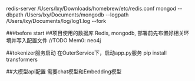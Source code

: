 redis-server /Users/lxy/Downloads/homebrew/etc/redis.conf
mongod --dbpath /Users/lxy/Documents/mongodb --logpath /Users/lxy/Documents/log/log1.log --fork

###before start
##项目使用的数据库
Redis, mongodb, 部署前先布置好相关环境并写入配置文件
//TODO
Mem0: neo4j

##tokenizer服务启动
在OuterService下，启动app.py服务
pip install transformers

##大模型api配置
需要chat模型和Embedding模型


